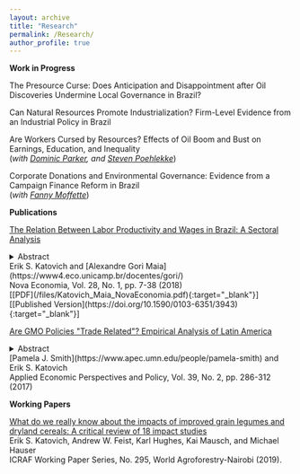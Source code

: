 ```yaml
---
layout: archive
title: "Research"
permalink: /Research/
author_profile: true
---
```


**Work in Progress**

The Presource Curse: Does Anticipation and Disappointment after Oil Discoveries Undermine Local Governance in Brazil?

Can Natural Resources Promote Industrialization? Firm-Level Evidence from an Industrial Policy in Brazil

Are Workers Cursed by Resources? Effects of Oil Boom and Bust on Earnings, Education, and Inequality  <br/> (_with [Dominic Parker](https://aae.wisc.edu/dparker/), and [Steven Poehlekke](https://unidirectory.auckland.ac.nz/profile/steven-poelhekke)_)

Corporate Donations and Environmental Governance: Evidence from a Campaign Finance Reform in Brazil <br/> (_with [Fanny Moffette](https://fannymoffette.com/)_)


**Publications**

[The Relation Between Labor Productivity and Wages in Brazil: A Sectoral Analysis](https://doi.org/10.1590/0103-6351/3943)
<details><summary>Abstract</summary>
Labor productivity is a crucial long-run determinant of real wages. Nonetheless, wage and productivity dynamics often diverge in practice due to a range of economic and institutional factors. This study analyzes the relation between the dynamics of labor productivity and wages in Brazil from 1996 to 2014, and adopts a sectoral perspective to account for divergent trends among economic sectors. Analyses are based on pooled data drawn from the National Accounts and the Pesquisa Nacional por Amostra de Domicílios, and hierarchical data models are estimated to assess the impacts of state- and sector-level factors on individuals’ wages. Results indicate that productivity is significantly positively associated with wage levels for all economic sectors, but that institutional factors such as labor formalization and minimum wage exert equally significant impacts, suggesting that wage growth over the 1996-2014 period was as much the result of institutional changes as of transformation of Brazil’s productive structure.<br/>
</details> 
Erik S. Katovich and [Alexandre Gori Maia](https://www4.eco.unicamp.br/docentes/gori/)<br/>
Nova Economia, Vol. 28, No. 1, pp. 7-38 (2018)<br/>
[[PDF](/files/Katovich_Maia_NovaEconomia.pdf){:target="_blank"}] [[Published Version](https://doi.org/10.1590/0103-6351/3943){:target="_blank"}] <br/>

[Are GMO Policies "Trade Related"? Empirical Analysis of Latin America](https://doi.org/10.1093/aepp/ppw021)
<details><summary>Abstract</summary>
This paper empirically examines whether GMO policies are “trade related” for countries in Latin America (LA). First, we use the Balassa index to assess the “revealed comparative advantage” of LA countries. We find that LA countries have a revealed comparative advantage in GMO industries relative to the world, and that intra-regional trade in these industries is modest relative to external trade. Second, we estimate the Gravity model to examine the effects of importers’ GMO policies on Argentina and Brazil’s bilateral exports of soybeans and maize. We find that strong GMO policies in importers have a negative effect on Argentina’s bilateral exports of soybeans (an industry and country with historically high GMO content). Further, we find that past GMO policies are a strong determinant of Argentina’s future bilateral exports, and that the negative trade effects of strong GMO policies are increasing over time. In contrast, we find a weaker relationship between the GMO policies of importers and Brazil’s bilateral exports (consistent with Brazil’s more recent increases in GMO content). These findings for Argentina and Brazil provide a benchmark for other developing countries that are looking for guidance on servicing trading partners with diverse GMO policies.</details> 
[Pamela J. Smith](https://www.apec.umn.edu/people/pamela-smith) and Erik S. Katovich<br/>
Applied Economic Perspectives and Policy, Vol. 39, No. 2, pp. 286-312 (2017)


**Working Papers**

[What do we really know about the impacts of improved grain legumes and dryland cereals: A critical review of 18 impact studies](10.5716/WP19006.PDF)<br/>
Erik S. Katovich, Andrew W. Feist, Karl Hughes, Kai Mausch, and Michael Hauser<br/>
ICRAF Working Paper Series, No. 295, World Agroforestry-Nairobi (2019).


